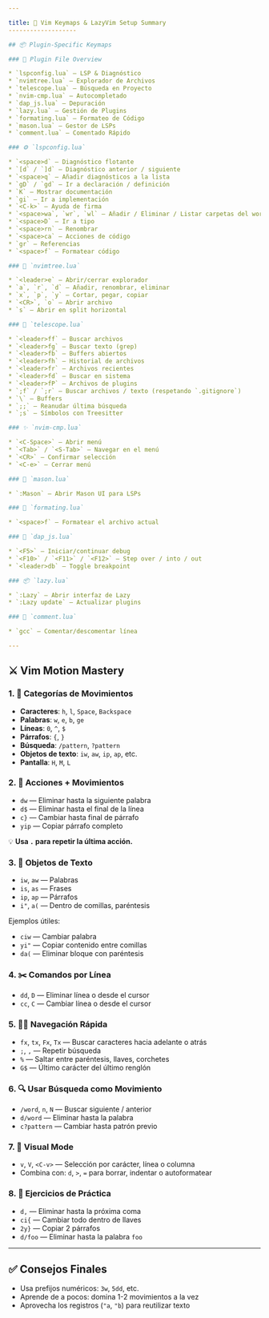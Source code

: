 ```yaml
---

title: 🧠 Vim Keymaps & LazyVim Setup Summary
-------------------

## 📦 Plugin-Specific Keymaps

### 🧩 Plugin File Overview

* `lspconfig.lua` — LSP & Diagnóstico
* `nvimtree.lua` — Explorador de Archivos
* `telescope.lua` — Búsqueda en Proyecto
* `nvim-cmp.lua` — Autocompletado
* `dap_js.lua` — Depuración
* `lazy.lua` — Gestión de Plugins
* `formating.lua` — Formateo de Código
* `mason.lua` — Gestor de LSPs
* `comment.lua` — Comentado Rápido

### ⚙️ `lspconfig.lua`

* `<space>d` — Diagnóstico flotante
* `[d` / `]d` — Diagnóstico anterior / siguiente
* `<space>q` — Añadir diagnósticos a la lista
* `gD` / `gd` — Ir a declaración / definición
* `K` — Mostrar documentación
* `gi` — Ir a implementación
* `<C-k>` — Ayuda de firma
* `<space>wa`, `wr`, `wl` — Añadir / Eliminar / Listar carpetas del workspace
* `<space>D` — Ir a tipo
* `<space>rn` — Renombrar
* `<space>ca` — Acciones de código
* `gr` — Referencias
* `<space>f` — Formatear código

### 📁 `nvimtree.lua`

* `<leader>e` — Abrir/cerrar explorador
* `a`, `r`, `d` — Añadir, renombrar, eliminar
* `x`, `p`, `y` — Cortar, pegar, copiar
* `<CR>`, `o` — Abrir archivo
* `s` — Abrir en split horizontal

### 🔭 `telescope.lua`

* `<leader>ff` — Buscar archivos
* `<leader>fg` — Buscar texto (grep)
* `<leader>fb` — Buffers abiertos
* `<leader>fh` — Historial de archivos
* `<leader>fr` — Archivos recientes
* `<leader>fd` — Buscar en sistema
* `<leader>fP` — Archivos de plugins
* `;f` / `;r` — Buscar archivos / texto (respetando `.gitignore`)
* `\` — Buffers
* `;;` — Reanudar última búsqueda
* `;s` — Símbolos con Treesitter

### ✨ `nvim-cmp.lua`

* `<C-Space>` — Abrir menú
* `<Tab>` / `<S-Tab>` — Navegar en el menú
* `<CR>` — Confirmar selección
* `<C-e>` — Cerrar menú

### 🔧 `mason.lua`

* `:Mason` — Abrir Mason UI para LSPs

### 🧹 `formating.lua`

* `<space>f` — Formatear el archivo actual

### 🐞 `dap_js.lua`

* `<F5>` — Iniciar/continuar debug
* `<F10>` / `<F11>` / `<F12>` — Step over / into / out
* `<leader>db` — Toggle breakpoint

### 📦 `lazy.lua`

* `:Lazy` — Abrir interfaz de Lazy
* `:Lazy update` — Actualizar plugins

### 💬 `comment.lua`

* `gcc` — Comentar/descomentar línea

---
```


## ⚔️ Vim Motion Mastery

### 1. 📐 Categorías de Movimientos

* **Caracteres**: `h`, `l`, `Space`, `Backspace`
* **Palabras**: `w`, `e`, `b`, `ge`
* **Líneas**: `0`, `^`, `$`
* **Párrafos**: `{`, `}`
* **Búsqueda**: `/pattern`, `?pattern`
* **Objetos de texto**: `iw`, `aw`, `ip`, `ap`, etc.
* **Pantalla**: `H`, `M`, `L`

### 2. 🧱 Acciones + Movimientos

* `dw` — Eliminar hasta la siguiente palabra
* `d$` — Eliminar hasta el final de la línea
* `c}` — Cambiar hasta final de párrafo
* `yip` — Copiar párrafo completo

💡 **Usa `.` para repetir la última acción.**

### 3. 🧠 Objetos de Texto

* `iw`, `aw` — Palabras
* `is`, `as` — Frases
* `ip`, `ap` — Párrafos
* `i"`, `a(` — Dentro de comillas, paréntesis

Ejemplos útiles:

* `ciw` — Cambiar palabra
* `yi"` — Copiar contenido entre comillas
* `da(` — Eliminar bloque con paréntesis

### 4. ✂️ Comandos por Línea

* `dd`, `D` — Eliminar línea o desde el cursor
* `cc`, `C` — Cambiar línea o desde el cursor

### 5. 🏃‍♂️ Navegación Rápida

* `fx`, `tx`, `Fx`, `Tx` — Buscar caracteres hacia adelante o atrás
* `;`, `,` — Repetir búsqueda
* `%` — Saltar entre paréntesis, llaves, corchetes
* `G$` — Último carácter del último renglón

### 6. 🔍 Usar Búsqueda como Movimiento

* `/word`, `n`, `N` — Buscar siguiente / anterior
* `d/word` — Eliminar hasta la palabra
* `c?pattern` — Cambiar hasta patrón previo

### 7. 👀 Visual Mode

* `v`, `V`, `<C-v>` — Selección por carácter, línea o columna
* Combina con: `d`, `>`, `=` para borrar, indentar o autoformatear

### 8. 🧪 Ejercicios de Práctica

* `d,` — Eliminar hasta la próxima coma
* `ci{` — Cambiar todo dentro de llaves
* `2y}` — Copiar 2 párrafos
* `d/foo` — Eliminar hasta la palabra `foo`

---

## ✅ Consejos Finales

* Usa prefijos numéricos: `3w`, `5dd`, etc.
* Aprende de a pocos: domina 1-2 movimientos a la vez
* Aprovecha los registros (`"a`, `"b`) para reutilizar texto
